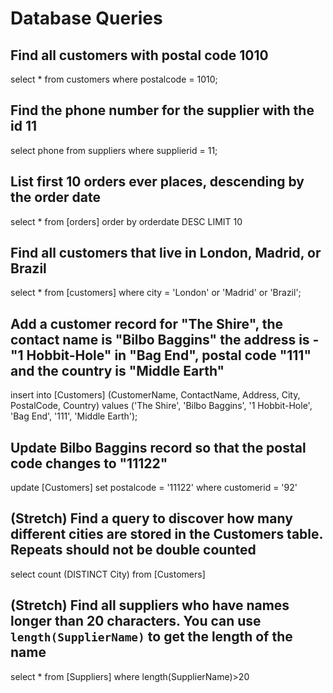 # Database Queries

## Find all customers with postal code 1010
select * from customers
where postalcode = 1010;
## Find the phone number for the supplier with the id 11
select phone from suppliers
where supplierid = 11;
## List first 10 orders ever places, descending by the order date
select * from [orders] order by orderdate DESC
LIMIT 10
## Find all customers that live in London, Madrid, or Brazil
select * from [customers]
where city = 'London' or 'Madrid' or 'Brazil';
## Add a customer record for "The Shire", the contact name is "Bilbo Baggins" the address is -"1 Hobbit-Hole" in "Bag End", postal code "111" and the country is "Middle Earth"
insert into [Customers] (CustomerName, ContactName, Address, City, PostalCode, Country)
values ('The Shire', 'Bilbo Baggins', '1 Hobbit-Hole', 'Bag End', '111', 'Middle Earth');
## Update Bilbo Baggins record so that the postal code changes to "11122"
update [Customers] set postalcode = '11122' where customerid = '92'
## (Stretch) Find a query to discover how many different cities are stored in the Customers table. Repeats should not be double counted
select count (DISTINCT City) from [Customers]
## (Stretch) Find all suppliers who have names longer than 20 characters. You can use `length(SupplierName)` to get the length of the name
select * from [Suppliers] where length(SupplierName)>20